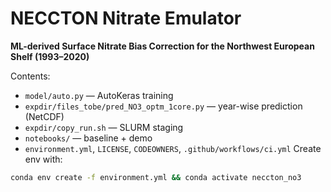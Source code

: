 # NECCTON Nitrate Emulator
**ML-derived Surface Nitrate Bias Correction for the Northwest European Shelf (1993–2020)**

Contents:
- `model/auto.py` — AutoKeras training
- `expdir/files_tobe/pred_NO3_optm_1core.py` — year-wise prediction (NetCDF)
- `expdir/copy_run.sh` — SLURM staging
- `notebooks/` — baseline + demo
- `environment.yml`, `LICENSE`, `CODEOWNERS`, `.github/workflows/ci.yml`
Create env with:
```bash
conda env create -f environment.yml && conda activate neccton_no3
